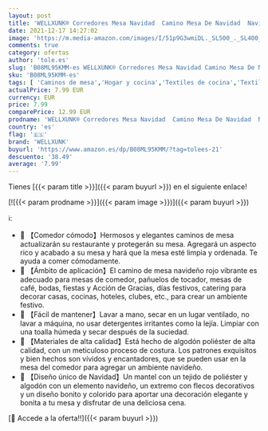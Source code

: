 ```yaml
---
layout: post
title: 'WELLXUNK® Corredores Mesa Navidad  Camino Mesa De Navidad  NavideñO Mantel  Europeo AlgodóN Lino Bordado Navidad PatróN De  Para Navidad ArtíCulos De Mesa Cenas Fiestas DecoracióN Del Hogar Tapiz  M1 '
date: 2021-12-17 14:27:02
image: 'https://m.media-amazon.com/images/I/51p9G3wmiDL._SL500_._SL400_.jpg'
comments: true
category: ofertas
author: 'tole.es'
slug: 'B08ML95KMM-es WELLXUNK® Corredores Mesa Navidad Camino Mesa De Navidad...'
sku: 'B08ML95KMM-es'
tags: [ 'Caminos de mesa','Hogar y cocina','Textiles de cocina','Textiles del hogar','navidad','wellxunk', ]
actualPrice: 7.99 EUR
currency: EUR
price: 7.99
comparePrice: 12.99 EUR
prodname: 'WELLXUNK® Corredores Mesa Navidad  Camino Mesa De Navidad  NavideñO Mantel  Europeo AlgodóN Lino Bordado Navidad PatróN De  Para Navidad ArtíCulos De Mesa Cenas Fiestas DecoracióN Del Hogar Tapiz  M1 '
country: 'es'
flag: '🇪🇸'
brand: 'WELLXUNK'
buyurl: 'https://www.amazon.es/dp/B08ML95KMM/?tag=tolees-21'
descuento: '38.49'
average: '7.99'
---
```


Tienes [{{< param title >}}]({{< param buyurl >}}) en el siguiente enlace!

[![{{< param prodname >}}]({{< param image >}})]({{< param buyurl >}})

ℹ️:

- 🎅 【Comedor cómodo】Hermosos y elegantes caminos de mesa actualizarán su restaurante y protegerán su mesa. Agregará un aspecto rico y acabado a su mesa y hará que la mesa esté limpia y ordenada. Te ayuda a comer cómodamente.
- 🎅 【Ámbito de aplicación】El camino de mesa navideño rojo vibrante es adecuado para mesas de comedor, pañuelos de tocador, mesas de café, bodas, fiestas y Acción de Gracias, días festivos, catering para decorar casas, cocinas, hoteles, clubes, etc., para crear un ambiente festivo.
- 🎅 【Fácil de mantener】Lavar a mano, secar en un lugar ventilado, no lavar a máquina, no usar detergentes irritantes como la lejía. Limpiar con una toalla húmeda y secar después de la suciedad.
- 🎅 【Materiales de alta calidad】Está hecho de algodón poliéster de alta calidad, con un meticuloso proceso de costura. Los patrones exquisitos y bien hechos son vívidos y encantadores, que se pueden usar en la mesa del comedor para agregar un ambiente navideño.
- 🎅 【Diseño único de Navidad】Un mantel con un tejido de poliéster y algodón con un elemento navideño, un extremo con flecos decorativos y un diseño bonito y colorido para aportar una decoración elegante y bonita a tu mesa y disfrutar de una deliciosa cena.

[🛒 Accede a la oferta!!]({{< param buyurl >}})
